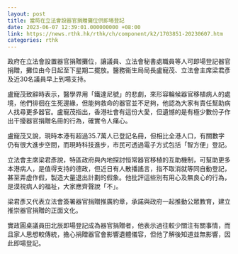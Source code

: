 ```yaml
---
layout: post
title: 當局在立法會設器官捐贈攤位供即場登記　
date: 2023-06-07 12:39:01.000000000 +08:00
link: https://news.rthk.hk/rthk/ch/component/k2/1703851-20230607.htm
categories: rthk
---
```


政府在立法會設置器官捐贈攤位，讓議員、立法會秘書處職員等人可即場登記器官捐贈，攤位由今日起至下星期二擺放。醫務衞生局局長盧寵茂、立法會主席梁君彥及近30名議員早上到場支持。

盧寵茂致辭時表示，醫學界用「鐵達尼號」的悲劇，來形容輪候器官移植病人的處境，他們徘徊在生死邊緣，但能夠救命的器官並不足夠，他認為大家有責任幫助病人找尋更多器官。盧寵茂指出，香港社會有這份大愛，但遺憾的是有極少數份子作出干擾器官捐贈名冊的行為，確實令人痛心。

盧寵茂又說，現時本港有超過35.7萬人已登記名冊，但相比全港人口，有關數字仍有很大進步空間，而現時科技進步，市民可透過電子方式包括「智方便」登記。

立法會主席梁君彥說，特區政府與內地探討恒常器官移植的互助機制，可幫助更多本港病人，是值得支持的德政，但近日有人散播謠言，指不取消就等同自動登記，甚至弄虛作假，製造大量退出計劃的假象。他批評這些別有用心及無良心的行為，是漠視病人的福祉，大家應齊聲說「不」。

梁君彥又代表立法會簽署器官捐贈推廣約章，承諾與政府一起推動公眾教育，建立推崇器官捐贈的正面文化。

實政圓桌議員田北辰即場登記成為器官捐贈者，他表示過往較少關注有關事情，而且家人思想較傳統，擔心捐贈器官會影響遺體儀容，但他了解後知道並無影響，因此即場登記。
